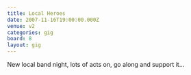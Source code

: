 ```yaml
---
title: Local Heroes
date: 2007-11-16T19:00:00.000Z
venue: v2
categories: gig
board: 8
layout: gig
---
```

New local band night, lots of acts on, go along and support it...